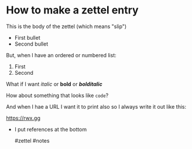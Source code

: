 # How to make a zettel entry

This is the body of the zettel (which means "slip")

* First bullet
* Second bullet

But, when I have an ordered or numbered list:

1. First
2. Second

What if I want *italic* or **bold** or ***bolditalic***

How about something that looks like `code`?

And when I hae a URL I want it to print also so I always write it out like this:

https://rwx.gg

* I put references at the bottom


  #zettel #notes
  
